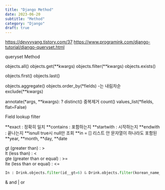 ```yaml
---
title: "Django Method"
date: 2023-06-20
subtitle: "Method"
category: "Django"
draft: true
---
```


https://devvvyang.tistory.com/37
https://www.programink.com/django-tutorial/django-queryset.html

queryset Method

objects.all()
objects.get(**kwargs)
objects.filter(**kwargs)
objects.exists()

objects.first()
objects.last()

objects.aggregate()
objects.order_by(\*fields) -는 내림차순
exclude(\*\*kwargs)

annotate(\*args, \*\*kwargs): ?
distinct() 중복제거
count()
values_list(\*fields, flat=False)

Field lookup filter

**exact : 정확히 일치
**contains : 포함하는지
**startwith : 시작하는지
**endwith : 끝나는지
**isnull true시 null만 조회
**in = [] 리스트 안 문자열이 하나라도 포함된
**year, **month, **day, **date

gt (greater than) : >  
lt (less than) : <  
gte (greater than or equal) : >=  
lte (less than or equal) : <=

```python
In : Drink.objects.filter(id__gt=6) & Drink.objects.filter(korean_name__contains = "라임")
```

& and
| or

